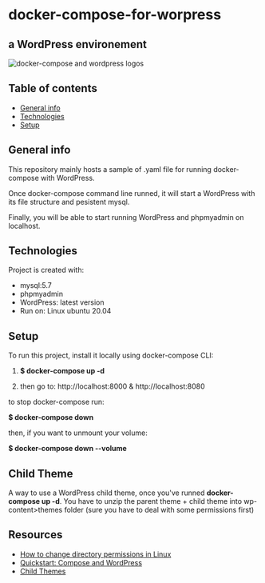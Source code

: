 # docker-compose-for-worpress
## a WordPress environement
![](https://github.com/artedsolis/docker-compose-for-worpress-environement/blob/master/docker-compose-wp.png "docker-compose and wordpress logos")


## Table of contents
* [General info](#general-info)
* [Technologies](#technologies)
* [Setup](#setup)

## General info
This repository mainly hosts a sample of .yaml file for running docker-compose with WordPress.

Once docker-compose command line runned, it will start a WordPress with its file structure and pesistent mysql.

Finally, you will be able to start running WordPress and phpmyadmin on localhost.
	
## Technologies
Project is created with:
* mysql:5.7
* phpmyadmin
* WordPress: latest version
* Run on: Linux ubuntu 20.04
	
## Setup
To run this project, install it locally using docker-compose CLI:

1. **$ docker-compose up -d**

2. then go to: 
http://localhost:8000
&
http://localhost:8080

to stop docker-compose run:

**$ docker-compose down**

then, if you want to unmount your volume:

**$ docker-compose down --volume** 

## Child Theme
A way to use a WordPress child theme, once you've runned **docker-compose up -d**.
You have to unzip the parent theme + child theme into wp-content>themes folder (sure you have to deal with some permissions first)

## Resources
* [How to change directory permissions in Linux](https://www.pluralsight.com/blog/it-ops/linux-file-permissions)
* [Quickstart: Compose and WordPress](https://docs.docker.com/compose/wordpress/)
* [Child Themes](https://developer.wordpress.org/themes/advanced-topics/child-themes/)
